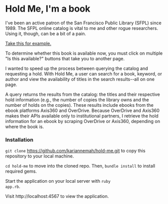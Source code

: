 Hold Me, I'm a book
=======

I've been an active patron of the San Francisco Public Library (SFPL) since 1989. The SFPL online catalog is vital to me and other rogue researchers. Using it, though, can be a bit of a pain.

[Take this for example.](https://sflib1.sfpl.org/search~S1/?searchtype=X&searcharg=%22smitten+kitchen%22&searchscope=1&sortdropdown=-&SORT=D&extended=0&SUBMIT=Search)

To determine whether this book is available now, you must click on multiple "Is this available?" buttons that take you to another page.

I wanted to speed up the process between querying the catalog and requesting a hold. With Hold Me, a user can search for a book, keyword,
or author and view the availability of titles in the search results--all on one page.

A query returns the results from the catalog: the titles and their respective hold information (e.g.,
the number of copies the library owns and the number of holds on the copies).
These results include ebooks from the ebook platforms Axis360 and OverDrive. Because OverDrive and Axis360 makes their APIs available 
only to institutional partners, I retrieve the hold information for 
an ebook by scraping OverDrive or Axis360, depending on where the book is.

### Installation

<code>git clone</code> https://github.com/kariannemah/hold-me.git to copy this repository to your local machine.

<code>cd hold-me</code> to move into the cloned repo. Then, <code>bundle install</code> to install required gems.

Start the application on your local server with <code>ruby app.rb</code>.

Visit http://localhost:4567 to view the application.
